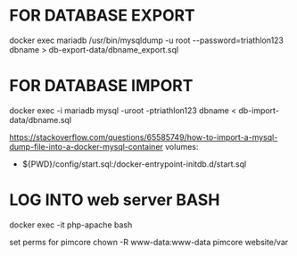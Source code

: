# FOR DATABASE EXPORT

docker exec mariadb /usr/bin/mysqldump -u root --password=triathlon123 dbname > db-export-data/dbname_export.sql

# FOR DATABASE IMPORT

docker exec -i mariadb mysql -uroot -ptriathlon123 dbname < db-import-data/dbname.sql

<https://stackoverflow.com/questions/65585749/how-to-import-a-mysql-dump-file-into-a-docker-mysql-container>
volumes:

- ${PWD}/config/start.sql:/docker-entrypoint-initdb.d/start.sql

# LOG INTO web server BASH
docker exec -it php-apache bash

set perms for pimcore
chown -R www-data:www-data pimcore website/var
